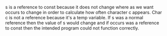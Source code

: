 s is a reference to const because it does not change where as we want occurs to change in order to calculate how often character c appears. 
Char c is not a reference because it's a temp variable.
If s was a normal reference then the value of s would change and if occurs was a reference to const then the intended program could not function correctly.
